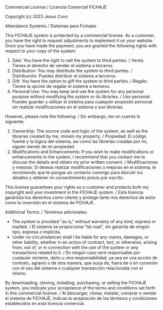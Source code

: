 Commercial License / Licencia Comercial
FICHAJE

Copyright (c) 2023 Jesus Covo

Attendance Systems / Sistemas para Fichajes

This FICHAJE system is protected by a commercial license. As a customer, you have the right to request adjustments to implement it on your website. Once you have made the payment, you are granted the following rights with respect to your copy of the system:

1. Sale: You have the right to sell the system to third parties. / Venta: Tienes el derecho de vender el sistema a terceros.
2. Distribution: You may distribute the system to third parties. / Distribución: Puedes distribuir el sistema a terceros.
3. Gift: You have the option to gift the system to third parties. / Regalo: Tienes la opción de regalar el sistema a terceros.
4. Personal Use: You may keep and use the system for any personal purpose without modifying the system or its libraries. / Uso personal: Puedes guardar y utilizar el sistema para cualquier propósito personal sin realizar modificaciones en el sistema o sus librerías.

However, please note the following: / Sin embargo, ten en cuenta lo siguiente:

1. Ownership: The source code and logic of the system, as well as the libraries created by me, remain my property. / Propiedad: El código fuente y la lógica del sistema, así como las librerías creadas por mí, siguen siendo de mi propiedad.
2. Modifications and Enhancements: If you wish to make modifications or enhancements to the system, I recommend that you contact me to discuss the details and obtain my prior written consent. / Modificaciones y mejoras: Si deseas realizar modificaciones o mejoras en el sistema, te recomiendo que te pongas en contacto conmigo para discutir los detalles y obtener mi consentimiento previo por escrito.

This license guarantees your rights as a customer and protects both my copyright and your investment in the FICHAJE system. / Esta licencia garantiza tus derechos como cliente y protege tanto mis derechos de autor como tu inversión en el sistema de FICHAJE.

Additional Terms: / Términos adicionales:
- The system is provided "as is," without warranty of any kind, express or implied. / El sistema se proporciona "tal cual", sin garantía de ningún tipo, expresa o implícita.
- Under no circumstances shall I be liable for any claims, damages, or other liability, whether in an action of contract, tort, or otherwise, arising from, out of, or in connection with the use of the system or any transactions related to it. / En ningún caso seré responsable por cualquier reclamo, daño u otra responsabilidad, ya sea en una acción de contrato, agravio o de otra manera, que surja de, fuera de o en conexión con el uso del sistema o cualquier transacción relacionada con el mismo.

By downloading, cloning, installing, purchasing, or selling the FICHAJE system, you indicate your acceptance of the terms and conditions set forth in this commercial license. / Al descargar, clonar, instalar, comprar o vender el sistema de FICHAJE, indicas tu aceptación de los términos y condiciones establecidos en esta licencia comercial.
